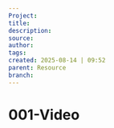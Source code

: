 ```yaml
---
Project:
title: 
description: 
source: 
author: 
tags: 
created: 2025-08-14 | 09:52
parent: Resource
branch: 
---
```

# 001-Video